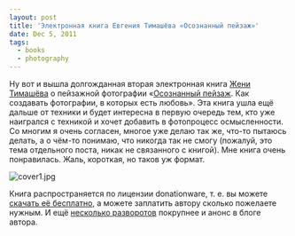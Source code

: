```yaml
---
layout: post
title: 'Электронная книга Евгения Тимашёва «Осознанный пейзаж»'
date: Dec 5, 2011
tags:
  - books
  - photography
---
```


Ну вот и вышла долгожданная вторая электронная книга [Жени Тимашёва](http://rezus.livejournal.com/) о пейзажной фотографии «[Осознанный пейзаж](http://www.fotografia.com.ua/books/). Как создавать фотографии, в которых есть любовь». Эта книга ушла ещё дальше от техники и будет интересна в первую очередь тем, кто уже наигрался с техникой и хочет добавить в фотопроцесс осмысленности. Со многим я очень согласен, многое уже делаю так же, что-то пытаюсь делать, а о чём-то понимаю, что никогда так не смогу (пожалуй, это тема отдельного поста, никак не связанного с книгой). Мне книга очень понравилась. Жаль, короткая, но таков уж формат.

![cover1.jpg](upload://cover1.jpg)

Книга распространяется по лицензии donationware, т. е. вы можете [скачать её бесплатно](http://www.fotografia.com.ua/books/), а можете заплатить автору сколько пожелаете нужным. И ещё [несколько разворотов](http://www.fotografia.com.ua/2011/12/05/2730/) покрупнее и анонс в блоге автора.
